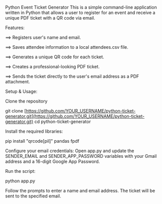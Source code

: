 Python Event Ticket Generator
This is a simple command-line application written in Python that allows a user to register for an event and receive a unique PDF ticket with a QR code via email.

Features:

 ==> Registers user's name and email.

==> Saves attendee information to a local attendees.csv file.

==> Generates a unique QR code for each ticket.

==> Creates a professional-looking PDF ticket.

==> Sends the ticket directly to the user's email address as a PDF attachment.

Setup & Usage:

Clone the repository

git clone [https://github.com/YOUR_USERNAME/python-ticket-generator.git](https://github.com/YOUR_USERNAME/python-ticket-generator.git)
cd python-ticket-generator

Install the required libraries:

pip install "qrcode[pil]" pandas fpdf

Configure your email credentials:
Open app.py and update the SENDER_EMAIL and SENDER_APP_PASSWORD variables with your Gmail address and a 16-digit Google App Password.

Run the script:

python app.py

Follow the prompts to enter a name and email address. The ticket will be sent to the specified email.
